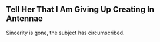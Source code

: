 Tell Her That I Am Giving Up Creating In Antennae
-------------------------------------------------
Sincerity is gone, the subject has circumscribed.  
